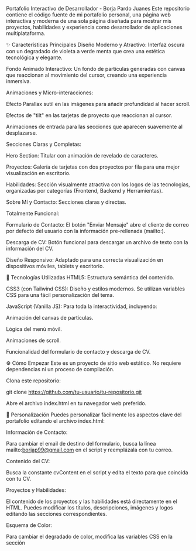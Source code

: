 Portafolio Interactivo de Desarrollador - Borja Pardo Juanes
Este repositorio contiene el código fuente de mi portafolio personal, una página web interactiva y moderna de una sola página diseñada para mostrar mis proyectos, habilidades y experiencia como desarrollador de aplicaciones multiplataforma.

✨ Características Principales
Diseño Moderno y Atractivo: Interfaz oscura con un degradado de violeta a verde menta que crea una estética tecnológica y elegante.

Fondo Animado Interactivo: Un fondo de partículas generadas con canvas que reaccionan al movimiento del cursor, creando una experiencia inmersiva.

Animaciones y Micro-interacciones:

Efecto Parallax sutil en las imágenes para añadir profundidad al hacer scroll.

Efectos de "tilt" en las tarjetas de proyecto que reaccionan al cursor.

Animaciones de entrada para las secciones que aparecen suavemente al desplazarse.

Secciones Claras y Completas:

Hero Section: Titular con animación de revelado de caracteres.

Proyectos: Galería de tarjetas con dos proyectos por fila para una mejor visualización en escritorio.

Habilidades: Sección visualmente atractiva con los logos de las tecnologías, organizadas por categorías (Frontend, Backend y Herramientas).

Sobre Mí y Contacto: Secciones claras y directas.

Totalmente Funcional:

Formulario de Contacto: El botón "Enviar Mensaje" abre el cliente de correo por defecto del usuario con la información pre-rellenada (mailto:).

Descarga de CV: Botón funcional para descargar un archivo de texto con la información del CV.

Diseño Responsivo: Adaptado para una correcta visualización en dispositivos móviles, tablets y escritorio.

🚀 Tecnologías Utilizadas
HTML5: Estructura semántica del contenido.

CSS3 (con Tailwind CSS): Diseño y estilos modernos. Se utilizan variables CSS para una fácil personalización del tema.

JavaScript (Vanilla JS): Para toda la interactividad, incluyendo:

Animación del canvas de partículas.

Lógica del menú móvil.

Animaciones de scroll.

Funcionalidad del formulario de contacto y descarga de CV.

⚙️ Cómo Empezar
Este es un proyecto de sitio web estático. No requiere dependencias ni un proceso de compilación.

Clona este repositorio:

git clone https://github.com/tu-usuario/tu-repositorio.git

Abre el archivo index.html en tu navegador web preferido.

🔧 Personalización
Puedes personalizar fácilmente los aspectos clave del portafolio editando el archivo index.html:

Información de Contacto:

Para cambiar el email de destino del formulario, busca la línea mailto:borjap99@gmail.com en el script y reemplázala con tu correo.

Contenido del CV:

Busca la constante cvContent en el script y edita el texto para que coincida con tu CV.

Proyectos y Habilidades:

El contenido de los proyectos y las habilidades está directamente en el HTML. Puedes modificar los títulos, descripciones, imágenes y logos editando las secciones correspondientes.

Esquema de Color:

Para cambiar el degradado de color, modifica las variables CSS en la sección <style> de la cabecera:

:root {
    --accent-start: #7F00FF; /* Color de inicio del degradado */
    --accent-end: #00FFA3;   /* Color de fin del degradado */
}

📄 Licencia
Este proyecto está bajo la Licencia MIT. Consulta el archivo LICENSE para más detalles.

¡Gracias por visitar mi portafolio! Si tienes alguna pregunta o sugerencia, no dudes en contactarme.
